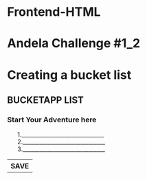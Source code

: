 # Frontend-HTML
Andela Challenge #1_2
=============================================
Creating a bucket list
=============================================
<html>
<body>

<h2>BUCKETAPP LIST</h2>

<h3>Start Your Adventure here </h3>


<ul style="list-style-type:none">
  <li>1.______________________________</li>
  <li>2.______________________________</li>
  <li>3.______________________________</li>
</ul> 



<table style="width:20%">
<th> SAVE </th>
